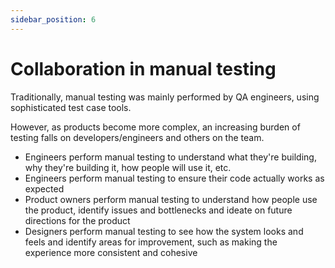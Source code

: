 ```yaml
---
sidebar_position: 6
---
```


# Collaboration in manual testing

Traditionally, manual testing was mainly performed by QA engineers, using sophisticated test case tools.

However, as products become more complex, an increasing burden of testing falls on developers/engineers and others on the team.

- Engineers perform manual testing to understand what they're building, why they're building it, how people will use it, etc.
- Engineers perform manual testing to ensure their code actually works as expected
- Product owners perform manual testing to understand how people use the product, identify issues and bottlenecks and ideate on future directions for the product
- Designers perform manual testing to see how the system looks and feels and identify areas for improvement, such as making the experience more consistent and cohesive